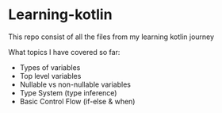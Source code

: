 # Learning-kotlin

This repo consist of all the files from my learning kotlin journey 

What topics I have covered so far:
- Types of variables
- Top level variables
- Nullable vs non-nullable variables
- Type System (type inference)
- Basic Control Flow (if-else & when)
